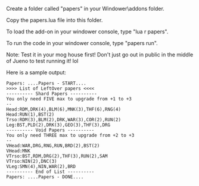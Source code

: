 Create a folder called "papers" in your Windower\addons folder.

Copy the papers.lua file into this folder.

To load the add-on in your windower console, type "lua r papers".

To run the code in your windower console, type "papers run".

Note: Test it in your mog house first!  Don't just go out in public in the middle of Jueno to test running it! lol

Here is a sample output:
```
Papers: ....Papers - START....
>>>> List of LeftOver papers <<<<
---------- Shard Papers ----------
You only need FIVE max to upgrade from +1 to +3
--
Head:RDM,DRK(4),BLM(6),MNK(3),THF(6),RNG(4)
Head:RUN(1),BST(2)
Trso:RDM(3),BLM(2),DRK,WAR(3),COR(2),RUN(2)
Leg:BST,PLD(2),DRK(3),GEO(3),THF(3),DRG
---------- Void Papers ----------
You only need THREE max to upgrade from +2 to +3
--
VHead:WAR,DRG,RNG,RUN,BRD(2),BST(2)
VHead:MNK
VTrso:BST,RDM,DRG(2),THF(3),RUN(2),SAM
VTrso:NIN(2),DNC(3)
VLeg:SMN(4),NIN,WAR(2),BRD
---------- End of List ----------
Papers: ....Papers - DONE....
```
